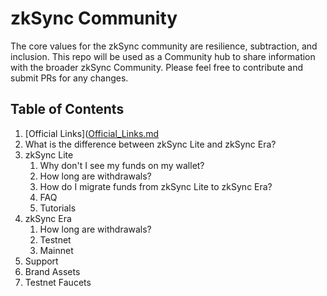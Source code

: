 # zkSync Community
The core values for the zkSync community are resilience, subtraction, and inclusion. This repo will be used as a Community hub to share information with the broader zkSync Community. Please feel free to contribute and submit PRs for any changes. 

## Table of Contents
1. [Official Links]([Official_Links.md](https://github.com/zkSync-Community/zksync-community/blob/e738d6a089cb79f068296d86cb085dc85ef78db4/Content/Official%20Links.md)
1. What is the difference between zkSync Lite and zkSync Era?
1. zkSync Lite
    1. Why don't I see my funds on my wallet?
    1. How long are withdrawals?
    1. How do I migrate funds from zkSync Lite to zkSync Era?
    1. FAQ
    1. Tutorials
1. zkSync Era
    1. How long are withdrawals?
    1. Testnet
    1. Mainnet
1. Support
1. Brand Assets
1. Testnet Faucets
